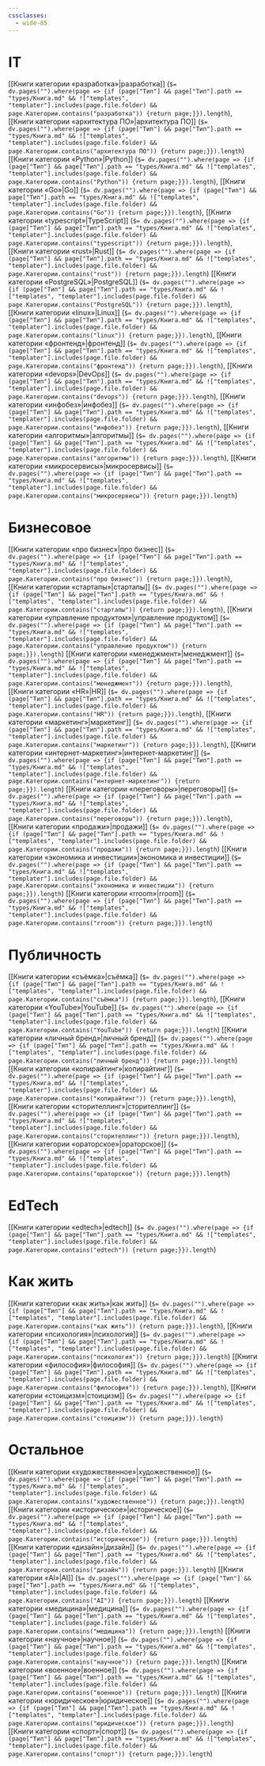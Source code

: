 ```yaml
---
cssclasses:
  - wide-85
---
```

# IT

[[Книги категории «разработка»|разработка]] (`$= dv.pages("").where(page => {if (page["Тип"] && page["Тип"].path == "types/Книга.md" && !["templates", "templater"].includes(page.file.folder) && page.Категории.contains("разработка")) {return page;}}).length`), [[Книги категории «архитектура ПО»|архитектура ПО]] (`$= dv.pages("").where(page => {if (page["Тип"] && page["Тип"].path == "types/Книга.md" && !["templates", "templater"].includes(page.file.folder) && page.Категории.contains("архитектура ПО")) {return page;}}).length`)
[[Книги категории «Python»|Python]] (`$= dv.pages("").where(page => {if (page["Тип"] && page["Тип"].path == "types/Книга.md" && !["templates", "templater"].includes(page.file.folder) && page.Категории.contains("Python")) {return page;}}).length`), [[Книги категории «Go»|Go]] (`$= dv.pages("").where(page => {if (page["Тип"] && page["Тип"].path == "types/Книга.md" && !["templates", "templater"].includes(page.file.folder) && page.Категории.contains("Go")) {return page;}}).length`), [[Книги категории «typescript»|TypeScript]] (`$= dv.pages("").where(page => {if (page["Тип"] && page["Тип"].path == "types/Книга.md" && !["templates", "templater"].includes(page.file.folder) && page.Категории.contains("typescript")) {return page;}}).length`), [[Книги категории «rust»|Rust]] (`$= dv.pages("").where(page => {if (page["Тип"] && page["Тип"].path == "types/Книга.md" && !["templates", "templater"].includes(page.file.folder) && page.Категории.contains("rust")) {return page;}}).length`)
[[Книги категории «PostgreSQL»|PostgreSQL]] (`$= dv.pages("").where(page => {if (page["Тип"] && page["Тип"].path == "types/Книга.md" && !["templates", "templater"].includes(page.file.folder) && page.Категории.contains("PostgreSQL")) {return page;}}).length`), [[Книги категории «linux»|Linux]] (`$= dv.pages("").where(page => {if (page["Тип"] && page["Тип"].path == "types/Книга.md" && !["templates", "templater"].includes(page.file.folder) && page.Категории.contains("linux")) {return page;}}).length`), [[Книги категории «фронтенд»|фронтенд]] (`$= dv.pages("").where(page => {if (page["Тип"] && page["Тип"].path == "types/Книга.md" && !["templates", "templater"].includes(page.file.folder) && page.Категории.contains("фронтенд")) {return page;}}).length`), [[Книги категории «devops»|DevOps]] (`$= dv.pages("").where(page => {if (page["Тип"] && page["Тип"].path == "types/Книга.md" && !["templates", "templater"].includes(page.file.folder) && page.Категории.contains("devops")) {return page;}}).length`), [[Книги категории «инфобез»|инфобез]] (`$= dv.pages("").where(page => {if (page["Тип"] && page["Тип"].path == "types/Книга.md" && !["templates", "templater"].includes(page.file.folder) && page.Категории.contains("инфобез")) {return page;}}).length`), [[Книги категории «алгоритмы»|алгоритмы]] (`$= dv.pages("").where(page => {if (page["Тип"] && page["Тип"].path == "types/Книга.md" && !["templates", "templater"].includes(page.file.folder) && page.Категории.contains("алгоритмы")) {return page;}}).length`), [[Книги категории «микросервисы»|микросервисы]] (`$= dv.pages("").where(page => {if (page["Тип"] && page["Тип"].path == "types/Книга.md" && !["templates", "templater"].includes(page.file.folder) && page.Категории.contains("микросервисы")) {return page;}}).length`)

# Бизнесовое

[[Книги категории «про бизнес»|про бизнес]] (`$= dv.pages("").where(page => {if (page["Тип"] && page["Тип"].path == "types/Книга.md" && !["templates", "templater"].includes(page.file.folder) && page.Категории.contains("про бизнес")) {return page;}}).length`), [[Книги категории «стартапы»|стартапы]] (`$= dv.pages("").where(page => {if (page["Тип"] && page["Тип"].path == "types/Книга.md" && !["templates", "templater"].includes(page.file.folder) && page.Категории.contains("стартапы")) {return page;}}).length`), [[Книги категории «управление продуктом»|управление продуктом]] (`$= dv.pages("").where(page => {if (page["Тип"] && page["Тип"].path == "types/Книга.md" && !["templates", "templater"].includes(page.file.folder) && page.Категории.contains("управление продуктом")) {return page;}}).length`)
[[Книги категории «менеджмент»|менеджмент]] (`$= dv.pages("").where(page => {if (page["Тип"] && page["Тип"].path == "types/Книга.md" && !["templates", "templater"].includes(page.file.folder) && page.Категории.contains("менеджмент")) {return page;}}).length`), [[Книги категории «HR»|HR]] (`$= dv.pages("").where(page => {if (page["Тип"] && page["Тип"].path == "types/Книга.md" && !["templates", "templater"].includes(page.file.folder) && page.Категории.contains("HR")) {return page;}}).length`), 
[[Книги категории «маркетинг»|маркетинг]] (`$= dv.pages("").where(page => {if (page["Тип"] && page["Тип"].path == "types/Книга.md" && !["templates", "templater"].includes(page.file.folder) && page.Категории.contains("маркетинг")) {return page;}}).length`), [[Книги категории «интернет-маркетинг»|интернет-маркетинг]] (`$= dv.pages("").where(page => {if (page["Тип"] && page["Тип"].path == "types/Книга.md" && !["templates", "templater"].includes(page.file.folder) && page.Категории.contains("интернет-маркетинг")) {return page;}}).length`)
[[Книги категории «переговоры»|переговоры]] (`$= dv.pages("").where(page => {if (page["Тип"] && page["Тип"].path == "types/Книга.md" && !["templates", "templater"].includes(page.file.folder) && page.Категории.contains("переговоры")) {return page;}}).length`), [[Книги категории «продажи»|продажи]] (`$= dv.pages("").where(page => {if (page["Тип"] && page["Тип"].path == "types/Книга.md" && !["templates", "templater"].includes(page.file.folder) && page.Категории.contains("продажи")) {return page;}}).length`)
[[Книги категории «экономика и инвестиции»|экономика и инвестиции]] (`$= dv.pages("").where(page => {if (page["Тип"] && page["Тип"].path == "types/Книга.md" && !["templates", "templater"].includes(page.file.folder) && page.Категории.contains("экономика и инвестиции")) {return page;}}).length`)
[[Книги категории «rroom»|rroom]] (`$= dv.pages("").where(page => {if (page["Тип"] && page["Тип"].path == "types/Книга.md" && !["templates", "templater"].includes(page.file.folder) && page.Категории.contains("rroom")) {return page;}}).length`)

# Публичность

[[Книги категории «съёмка»|съёмка]] (`$= dv.pages("").where(page => {if (page["Тип"] && page["Тип"].path == "types/Книга.md" && !["templates", "templater"].includes(page.file.folder) && page.Категории.contains("съёмка")) {return page;}}).length`), [[Книги категории «YouTube»|YouTube]] (`$= dv.pages("").where(page => {if (page["Тип"] && page["Тип"].path == "types/Книга.md" && !["templates", "templater"].includes(page.file.folder) && page.Категории.contains("YouTube")) {return page;}}).length`)
[[Книги категории «личный бренд»|личный бренд]] (`$= dv.pages("").where(page => {if (page["Тип"] && page["Тип"].path == "types/Книга.md" && !["templates", "templater"].includes(page.file.folder) && page.Категории.contains("личный бренд")) {return page;}}).length`)
[[Книги категории «копирайтинг»|копирайтинг]] (`$= dv.pages("").where(page => {if (page["Тип"] && page["Тип"].path == "types/Книга.md" && !["templates", "templater"].includes(page.file.folder) && page.Категории.contains("копирайтинг")) {return page;}}).length`), [[Книги категории «сторителлинг»|сторителлинг]] (`$= dv.pages("").where(page => {if (page["Тип"] && page["Тип"].path == "types/Книга.md" && !["templates", "templater"].includes(page.file.folder) && page.Категории.contains("сторителлинг")) {return page;}}).length`), [[Книги категории «ораторское»|ораторское]] (`$= dv.pages("").where(page => {if (page["Тип"] && page["Тип"].path == "types/Книга.md" && !["templates", "templater"].includes(page.file.folder) && page.Категории.contains("ораторское")) {return page;}}).length`)

# EdTech

[[Книги категории «edtech»|edtech]] (`$= dv.pages("").where(page => {if (page["Тип"] && page["Тип"].path == "types/Книга.md" && !["templates", "templater"].includes(page.file.folder) && page.Категории.contains("edtech")) {return page;}}).length`)

# Как жить

[[Книги категории «как жить»|как жить]] (`$= dv.pages("").where(page => {if (page["Тип"] && page["Тип"].path == "types/Книга.md" && !["templates", "templater"].includes(page.file.folder) && page.Категории.contains("как жить")) {return page;}}).length`), [[Книги категории «психология»|психология]] (`$= dv.pages("").where(page => {if (page["Тип"] && page["Тип"].path == "types/Книга.md" && !["templates", "templater"].includes(page.file.folder) && page.Категории.contains("психология")) {return page;}}).length`)
[[Книги категории «философия»|философия]] (`$= dv.pages("").where(page => {if (page["Тип"] && page["Тип"].path == "types/Книга.md" && !["templates", "templater"].includes(page.file.folder) && page.Категории.contains("философия")) {return page;}}).length`), [[Книги категории «стоицизм»|стоицизм]] (`$= dv.pages("").where(page => {if (page["Тип"] && page["Тип"].path == "types/Книга.md" && !["templates", "templater"].includes(page.file.folder) && page.Категории.contains("стоицизм")) {return page;}}).length`)

# Остальное

[[Книги категории «художественное»|художественное]] (`$= dv.pages("").where(page => {if (page["Тип"] && page["Тип"].path == "types/Книга.md" && !["templates", "templater"].includes(page.file.folder) && page.Категории.contains("художественное")) {return page;}}).length`)
[[Книги категории «историческое»|историческое]] (`$= dv.pages("").where(page => {if (page["Тип"] && page["Тип"].path == "types/Книга.md" && !["templates", "templater"].includes(page.file.folder) && page.Категории.contains("историческое")) {return page;}}).length`)
[[Книги категории «дизайн»|дизайн]] (`$= dv.pages("").where(page => {if (page["Тип"] && page["Тип"].path == "types/Книга.md" && !["templates", "templater"].includes(page.file.folder) && page.Категории.contains("дизайн")) {return page;}}).length`)
[[Книги категории «AI»|AI]] (`$= dv.pages("").where(page => {if (page["Тип"] && page["Тип"].path == "types/Книга.md" && !["templates", "templater"].includes(page.file.folder) && page.Категории.contains("AI")) {return page;}}).length`)
[[Книги категории «медицина»|медицина]] (`$= dv.pages("").where(page => {if (page["Тип"] && page["Тип"].path == "types/Книга.md" && !["templates", "templater"].includes(page.file.folder) && page.Категории.contains("медицина")) {return page;}}).length`)
[[Книги категории «научное»|научное]] (`$= dv.pages("").where(page => {if (page["Тип"] && page["Тип"].path == "types/Книга.md" && !["templates", "templater"].includes(page.file.folder) && page.Категории.contains("научное")) {return page;}}).length`)
[[Книги категории «военное»|военное]] (`$= dv.pages("").where(page => {if (page["Тип"] && page["Тип"].path == "types/Книга.md" && !["templates", "templater"].includes(page.file.folder) && page.Категории.contains("военное")) {return page;}}).length`)
[[Книги категории «юридическое»|юридическое]] (`$= dv.pages("").where(page => {if (page["Тип"] && page["Тип"].path == "types/Книга.md" && !["templates", "templater"].includes(page.file.folder) && page.Категории.contains("юридическое")) {return page;}}).length`)
[[Книги категории «спорт»|спорт]] (`$= dv.pages("").where(page => {if (page["Тип"] && page["Тип"].path == "types/Книга.md" && !["templates", "templater"].includes(page.file.folder) && page.Категории.contains("спорт")) {return page;}}).length`)

